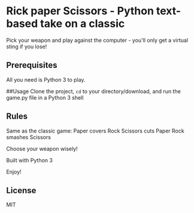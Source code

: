 # Rick paper Scissors - Python text-based take on a classic

Pick your weapon and play against the computer - you'll only get a virtual sting if you lose!

## Prerequisites

All you need is Python 3 to play.

##Usage
Clone the project, <code>cd</code> to your directory/download, and run the game.py file in a Python 3 shell

## Rules
Same as the classic game:
Paper covers Rock  Scissors cuts Paper  Rock smashes Scissors 

Choose your weapon wisely!

Built with Python 3

Enjoy!

## License
MIT